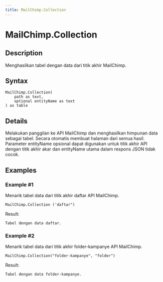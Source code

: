 ```yaml
---
title: MailChimp.Collection
---
```


# MailChimp.Collection


## Description

Menghasilkan tabel dengan data dari titik akhir MailChimp.


## Syntax

```powerquery
MailChimp.Collection(
    path as text,
    optional entityName as text
) as table
```


## Details

Melakukan panggilan ke API MailChimp dan menghasilkan himpunan data sebagai tabel. Secara otomatis membuat halaman dari semua hasil. Parameter entityName opsional dapat digunakan untuk titik akhir API dengan titik akhir akar dan entityName utama dalam respons JSON tidak cocok.


## Examples

### Example #1 
Menarik tabel data dari titik akhir daftar API MailChimp.
```powerquery
MailChimp.Collection ('daftar")
```

Result: 
```powerquery
Tabel dengan data daftar.
```


### Example #2 
Menarik tabel data dari titik akhir folder-kampanye API MailChimp.
```powerquery
MailChimp.Collection("folder-kampanye", "folder")
```

Result: 
```powerquery
Tabel dengan data folder-kampanye.
```




